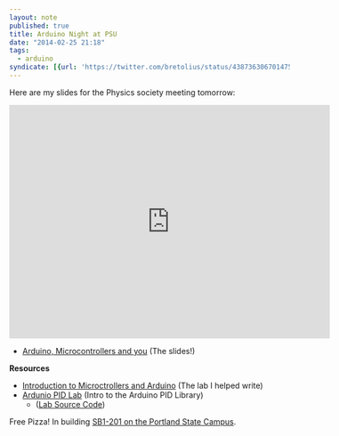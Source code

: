 ```yaml
---
layout: note
published: true
title: Arduino Night at PSU
date: "2014-02-25 21:18"
tags: 
  - arduino
syndicate: [{url: 'https://twitter.com/bretolius/status/438736306701475840', name: 'Twitter'},{url: 'http://calagator.org/events/1250465748' name: 'Calagator'}]
---
```


Here are my slides for the Physics society meeting tomorrow:

<div class='flex-video'><iframe src="http://slid.es/bretcomnes/arduino-microcontrollers-and-you/embed" width="576" height="420" scrolling="no" frameborder="0" webkitallowfullscreen mozallowfullscreen allowfullscreen></iframe></div>

- [Arduino, Microcontrollers and you](http://slid.es/bretcomnes/arduino-microcontrollers-and-you) (The slides!)

__Resources__

- [Introduction to Microctrollers and Arduino](https://github.com/bcomnes/315-lab-microcontroller/blob/master/mc-lab.pdf?raw=true) (The lab I helped write)
- [Ardunio PID Lab](https://github.com/bcomnes/315-lab-microcontroller/blob/master/Arduino+PID+Lab.pdf?raw=true) (Intro to the Arduino PID Library)
  - ([Lab Source Code](https://github.com/bcomnes/315-lab-microcontroller))

Free Pizza! In building [SB1-201 on the Portland State Campus](http://goo.gl/maps/lzCdc).
